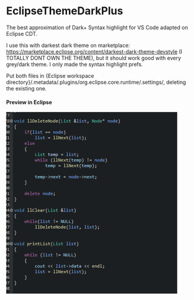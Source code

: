 # EclipseThemeDarkPlus
The best approximation of Dark+ Syntax highlight for VS Code adapted on Eclipse CDT.

I use this with darkest dark theme on marketplace: https://marketplace.eclipse.org/content/darkest-dark-theme-devstyle (I TOTALLY DONT OWN THE THEME), but it should work good with every grey/dark theme.
I only made the syntax highlight prefs.

Put both files in {Eclipse workspace directory}/.metadata/.plugins/org.eclipse.core.runtime/.settings/, deleting the existing one.

#### Preview in Eclipse
![Preview Image](codePreview.png "Preview Image")
